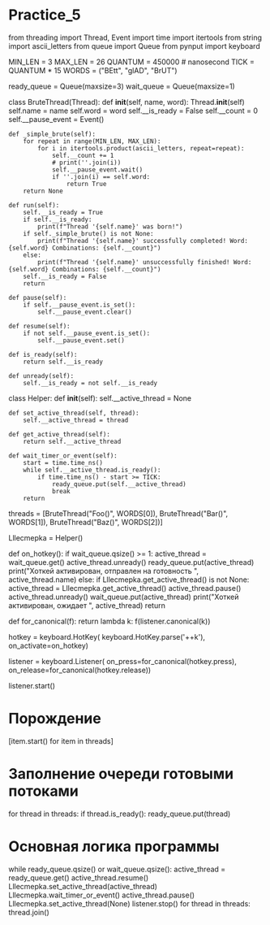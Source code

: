 # Practice_5

from threading import Thread, Event
import time
import itertools
from string import ascii_letters
from queue import Queue
from pynput import keyboard

MIN_LEN = 3
MAX_LEN = 26
QUANTUM = 450000  # nanosecond
TICK = QUANTUM * 15
WORDS = ("BEtt", "glAD", "BrUT")

ready_queue = Queue(maxsize=3)
wait_queue = Queue(maxsize=1)


class BruteThread(Thread):
    def __init__(self, name, word):
        Thread.__init__(self)
        self.name = name
        self.word = word
        self.__is_ready = False
        self.__count = 0
        self.__pause_event = Event()

    def _simple_brute(self):
        for repeat in range(MIN_LEN, MAX_LEN):
            for i in itertools.product(ascii_letters, repeat=repeat):
                self.__count += 1
                # print(''.join(i))
                self.__pause_event.wait()
                if ''.join(i) == self.word:
                    return True
        return None

    def run(self):
        self.__is_ready = True
        if self.__is_ready:
            print(f"Thread '{self.name}' was born!")
        if self._simple_brute() is not None:
            print(f"Thread '{self.name}' successfully completed! Word: {self.word} Combinations: {self.__count}")
        else:
            print(f"Thread '{self.name}' unsuccessfully finished! Word: {self.word} Combinations: {self.__count}")
        self.__is_ready = False
        return

    def pause(self):
        if self.__pause_event.is_set():
            self.__pause_event.clear()

    def resume(self):
        if not self.__pause_event.is_set():
            self.__pause_event.set()

    def is_ready(self):
        return self.__is_ready

    def unready(self):
        self.__is_ready = not self.__is_ready


class Helper:
    def __init__(self):
        self.__active_thread = None

    def set_active_thread(self, thread):
        self.__active_thread = thread

    def get_active_thread(self):
        return self.__active_thread

    def wait_timer_or_event(self):
        start = time.time_ns()
        while self.__active_thread.is_ready():
            if time.time_ns() - start >= TICK:
                ready_queue.put(self.__active_thread)
                break
        return


threads = [BruteThread("Foo()", WORDS[0]), BruteThread("Bar()", WORDS[1]), BruteThread("Baz()", WORDS[2])]

Lllecmepka = Helper()


def on_hotkey():
    if wait_queue.qsize() >= 1:
        active_thread = wait_queue.get()
        active_thread.unready()
        ready_queue.put(active_thread)
        print("Хоткей активирован, отправлен на готовность ", active_thread.name)
    else:
        if Lllecmepka.get_active_thread() is not None:
            active_thread = Lllecmepka.get_active_thread()
            active_thread.pause()
            active_thread.unready()
            wait_queue.put(active_thread)
            print("Хоткей активирован, ожидает ", active_thread)
    return


def for_canonical(f):
    return lambda k: f(listener.canonical(k))


hotkey = keyboard.HotKey(
    keyboard.HotKey.parse('<ctrl>+<alt>+k'),
    on_activate=on_hotkey)

listener = keyboard.Listener(
    on_press=for_canonical(hotkey.press),
    on_release=for_canonical(hotkey.release))

listener.start()

# Порождение
[item.start() for item in threads]

# Заполнение очереди готовыми потоками
for thread in threads:
    if thread.is_ready():
        ready_queue.put(thread)

# Основная логика программы
while ready_queue.qsize() or wait_queue.qsize():
    active_thread = ready_queue.get()
    active_thread.resume()
    Lllecmepka.set_active_thread(active_thread)
    Lllecmepka.wait_timer_or_event()
    active_thread.pause()
    Lllecmepka.set_active_thread(None)
listener.stop()
for thread in threads:
    thread.join()
